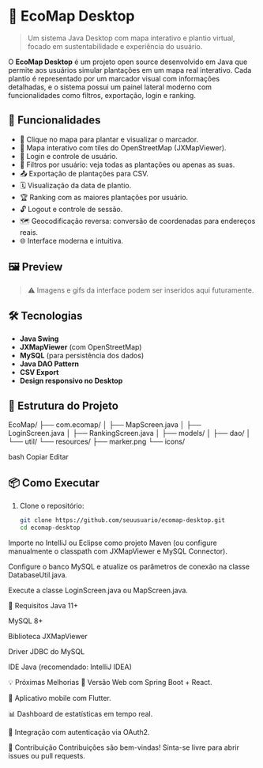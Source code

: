 # 🌱 EcoMap Desktop

> Um sistema Java Desktop com mapa interativo e plantio virtual, focado em sustentabilidade e experiência do usuário.

O **EcoMap Desktop** é um projeto open source desenvolvido em Java que permite aos usuários simular plantações em um mapa real interativo. Cada plantio é representado por um marcador visual com informações detalhadas, e o sistema possui um painel lateral moderno com funcionalidades como filtros, exportação, login e ranking.

## 🚀 Funcionalidades

- 📍 Clique no mapa para plantar e visualizar o marcador.
- 🧭 Mapa interativo com tiles do OpenStreetMap (JXMapViewer).
- 👤 Login e controle de usuário.
- 📑 Filtros por usuário: veja todas as plantações ou apenas as suas.
- 📤 Exportação de plantações para CSV.
- 🗓️ Visualização da data de plantio.
- 🏆 Ranking com as maiores plantações por usuário.
- 🔓 Logout e controle de sessão.
- 🗺️ Geocodificação reversa: conversão de coordenadas para endereços reais.
- 🌐 Interface moderna e intuitiva.

## 🖼️ Preview

> ⚠️ Imagens e gifs da interface podem ser inseridos aqui futuramente.

## 🛠️ Tecnologias

- **Java Swing**
- **JXMapViewer** (com OpenStreetMap)
- **MySQL** (para persistência dos dados)
- **Java DAO Pattern**
- **CSV Export**
- **Design responsivo no Desktop**

## 📂 Estrutura do Projeto

EcoMap/
├── com.ecomap/
│ ├── MapScreen.java
│ ├── LoginScreen.java
│ ├── RankingScreen.java
│ ├── models/
│ ├── dao/
│ └── util/
└── resources/
├── marker.png
└── icons/

bash
Copiar
Editar

## 📦 Como Executar

1. Clone o repositório:
   ```bash
   git clone https://github.com/seuusuario/ecomap-desktop.git
   cd ecomap-desktop
Importe no IntelliJ ou Eclipse como projeto Maven (ou configure manualmente o classpath com JXMapViewer e MySQL Connector).

Configure o banco MySQL e atualize os parâmetros de conexão na classe DatabaseUtil.java.

Execute a classe LoginScreen.java ou MapScreen.java.

🧪 Requisitos
Java 11+

MySQL 8+

Biblioteca JXMapViewer

Driver JDBC do MySQL

IDE Java (recomendado: IntelliJ IDEA)

💡 Próximas Melhorias
📲 Versão Web com Spring Boot + React.

📱 Aplicativo mobile com Flutter.

📊 Dashboard de estatísticas em tempo real.

🔐 Integração com autenticação via OAuth2.

🤝 Contribuição
Contribuições são bem-vindas! Sinta-se livre para abrir issues ou pull requests.
